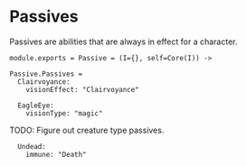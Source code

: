 Passives
========

Passives are abilities that are always in effect for a character.

    module.exports = Passive = (I={}, self=Core(I)) ->

    Passive.Passives =
      Clairvoyance:
        visionEffect: "Clairvoyance"

      EagleEye:
        visionType: "magic"

TODO: Figure out creature type passives.

      Undead:
        immune: "Death"
